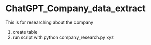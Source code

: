 # ChatGPT_Company_data_extract
This is for researching about the company
1) create table
2) run script with python company_research.py xyz
